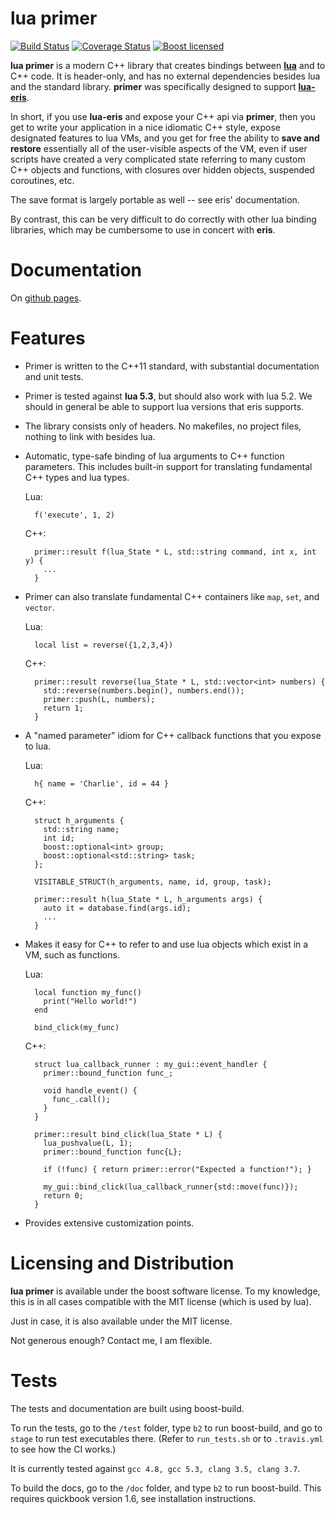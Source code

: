 # lua primer

[![Build Status](https://travis-ci.org/cbeck88/lua-primer.svg?branch=master)](http://travis-ci.org/cbeck88/lua-primer)
[![Coverage Status](https://coveralls.io/repos/cbeck88/lua-primer/badge.svg?branch=master&service=github)](https://coveralls.io/github/cbeck88/lua-primer?branch=master)
[![Boost licensed](https://img.shields.io/badge/license-Boost-blue.svg)](./LICENSE)

**lua primer** is a modern C++ library that creates bindings between [**lua**](http://lua.org/) and to C++ code.
It is header-only, and has no external dependencies besides lua and the standard library.
**primer** was specifically designed to support [**lua-eris**](https://github.com/fnuecke/eris). 

In short, if you use **lua-eris** and expose your C++ api via **primer**, then you get to write your
application in a nice idiomatic C++ style, expose designated features to lua VMs, and you get
for free the ability to **save and restore** essentially all of the user-visible aspects of the VM,
even if user scripts have created a very complicated state referring to many custom
C++ objects and functions, with closures over hidden objects, suspended coroutines, etc.

The save format is largely portable as well -- see eris' documentation.

By contrast, this can be very difficult to do correctly with other lua binding libraries, which
may be cumbersome to use in concert with **eris**.

Documentation
=============

On [github pages](https://cbeck88.github.io/lua-primer/index.html).

Features
========

- Primer is written to the C++11 standard, with substantial documentation and unit tests.

- Primer is tested against **lua 5.3**, but should also work with lua 5.2. We should
  in general be able to support lua versions that eris supports.

- The library consists only of headers. No makefiles, no project files, nothing to link
  with besides lua.

- Automatic, type-safe binding of lua arguments to C++ function parameters.
  This includes built-in support for translating fundamental C++ types and lua types.

  Lua:
  ```
    f('execute', 1, 2)
  ```

  C++:
  ```
    primer::result f(lua_State * L, std::string command, int x, int y) {
      ...
    }
  ```

- Primer can also translate fundamental C++ containers like `map`, `set`, and `vector`.

  Lua:
  ```
    local list = reverse({1,2,3,4})
  ```

  C++:
  ```
    primer::result reverse(lua_State * L, std::vector<int> numbers) {
      std::reverse(numbers.begin(), numbers.end());
      primer::push(L, numbers);
      return 1;
    }
  ```

- A "named parameter" idiom for C++ callback functions that you expose to lua.

  Lua:
  ```
    h{ name = 'Charlie', id = 44 }
  ```

  C++:
  ```
    struct h_arguments {
      std::string name;
      int id;
      boost::optional<int> group;
      boost::optional<std::string> task;
    };

    VISITABLE_STRUCT(h_arguments, name, id, group, task);

    primer::result h(lua_State * L, h_arguments args) {
      auto it = database.find(args.id);
      ...
    }
  ```

- Makes it easy for C++ to refer to and use lua objects which exist in a VM, such as functions.

  Lua:
  ```
    local function my_func()
      print("Hello world!")
    end

    bind_click(my_func)
  ```

  C++:
  ```
    struct lua_callback_runner : my_gui::event_handler {
      primer::bound_function func_;

      void handle_event() {
        func_.call();
      }
    }

    primer::result bind_click(lua_State * L) {
      lua_pushvalue(L, 1);
      primer::bound_function func{L};

      if (!func) { return primer::error("Expected a function!"); }

      my_gui::bind_click(lua_callback_runner{std::move(func)});
      return 0;
    }
  ```
      
- Provides extensive customization points.

Licensing and Distribution
==========================

**lua primer** is available under the boost software license. To my knowledge, this is in all cases compatible with the MIT license (which is used by lua).

Just in case, it is also available under the MIT license.

Not generous enough? Contact me, I am flexible.

Tests
=====

The tests and documentation are built using boost-build.

To run the tests, go to the `/test` folder, type `b2` to run boost-build, and
go to `stage` to run test executables there. (Refer to `run_tests.sh` or to `.travis.yml` to see how the
CI works.)

It is currently tested against `gcc 4.8, gcc 5.3, clang 3.5, clang 3.7`.

To build the docs, go to the `/doc` folder, and type `b2` to run boost-build.
This requires quickbook version 1.6, see installation instructions.
